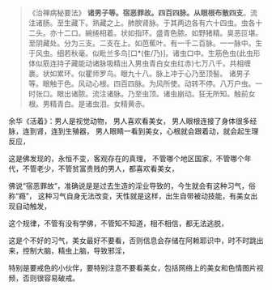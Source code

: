 > 《治禅病秘要法》
> **诸男子等。宿恶罪故。四百四脉。从眼根布散四支**。流注诸肠。至生藏下。熟藏之上。肺腴肾脉。于其两边各有六十四虫。虫各十二头。亦十二口。綩绻相着。状如指环。盛青色脓。如野猪精。臭恶叵堪。至阴藏处。分为三支。二支在上。如芭蕉叶。有一千二百脉。一一脉中。生于风虫。细若秋毫。似毗兰多鸟\[口\*(隹/乃)\]。诸虫口中。生筋色虫(此虫形体似筋连持子藏能动诸脉吸精出入男虫青白女虫红赤)七万八千。共相缠裹。状如累环。似瞿师罗鸟。眼九十八。脉上冲于心乃至顶髻。
> 诸男子等。眼触于色。风动心根。四百四脉。为风所使。动转不停。八万户虫。一时张口。眼出诸脓。流注诸脉。乃至虫顶。诸虫崩动。狂无所知。触前女根。男精青白。是诸虫泪。女精黄赤。

余华《活着》：男人是视觉动物，
男人喜欢看美女，
男人眼根连接了身体很多经脉，连到肾，连到生殖器，
男人眼睛一看到美女，心根就会跟着动，就会起生理反应，

这是佛发现的，永恒不变，客观存在的真理，
不管哪个地区国家，不管哪个年代，不管老少，不管贫富贵贱的男人，都喜欢看美女，

佛说“宿恶罪故”，准确说是是过去生造的淫业导致的，今生就会有这种习气，俗称“瘾”，
这种习气自身无法改变，天性就是这样，出生自带被动技能，有美女出现自动触发，

这个规律，不管有没有学佛，不管知不知道，相不相信，都无法逃脱，

这是个不好的习气，美女最好不要看，否则信息会存储在阿赖耶识中，时不时跳出来，控制大脑，精虫上脑，导致邪淫，

特别是要戒色的小伙伴，要特别注意不要看美女，包括网络上的美女和色情图片视频，否则很容易破戒。